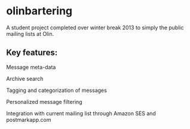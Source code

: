 olinbartering
=============

A student project completed over winter break 2013 to simply the public mailing lists at Olin.

Key features:
---------------

Message meta-data 

Archive search 

Tagging and categorization of messages 

Personalized message filtering 

Integration with current mailing list through Amazon SES and postmarkapp.com
